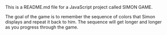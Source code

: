 This is a README.md file for a JavaScript project called SIMON GAME.

The goal of the game is to remember the sequence of colors that Simon displays and repeat it back to him. The sequence will get longer and longer as you progress through the game.

